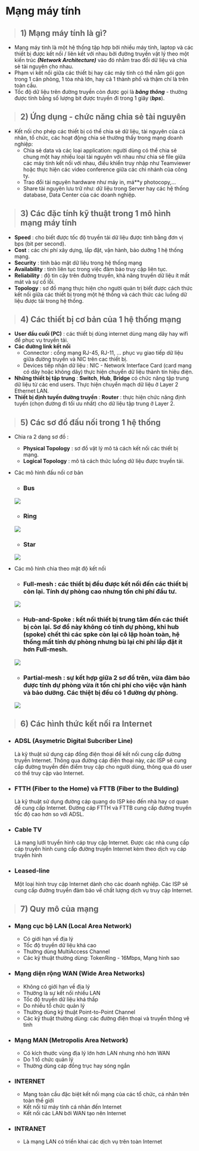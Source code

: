 # Mạng máy tính
> ## 1) Mạng máy tính là gì?
- Mạng máy tinh là một hệ thống tập hợp bởi nhiều máy tính, laptop và các thiết bị được kết nối / liên kết với nhau bởi đường truyền vật lý theo một kiến trúc ***(Network Architecture)*** vào đó nhằm trao đổi dữ liệu và chia sẻ tài nguyên cho nhau.
- Phạm vi kết nối giữa các thiết bị hay các máy tính có thể nằm gói gọn trong 1 căn phòng,  1 tòa nhà lớn, hay cả 1 thành phố và thậm chí là trên toàn cầu.
- Tốc độ dữ liệu trên đường truyền còn được gọi là ***băng thông*** - thường được tính bằng số lượng bit được truyền đi trong 1 giây (***bps***).
> ## 2) Ứng dụng - chức năng chia sẻ tài nguyên
- Kết nối cho phép các thiết bị có thể chia sẻ dữ liệu, tài nguyên của cá nhân, tổ chức, các hoạt động chia sẻ thường thấy trong mạng doanh nghiệp:
    - Chia sẻ data và các loại application: người dùng có thể chia sẻ chung một hay nhiều loại tài nguyên với nhau như chia sẻ file giữa các máy tính kết nối với nhau, điều khiển truy nhập như Teamviewer hoặc thực hiện các video conference giữa các chi nhánh của công ty.
    - Trao đổi tài nguyên hardware như máy in, má**y photocopy,...
    - Share tài nguyên lưu trữ như: dữ liệu trong Server hay các hệ thống database, Data Center của các doanh nghiệp.
> ## 3) Các đặc tính kỹ thuật trong 1 mô hình mạng máy tính
- **Speed** : cho biết được tốc độ truyền tải dữ liệu được tính bằng đơn vị bps (bit per second).
- **Cost** : các chi phí xây dựng, lắp đặt, vận hành, bảo dưỡng 1 hệ thống mạng.
- **Security** : tính bảo mật dữ liệu trong hệ thống mạng
- **Availability** : tính liên tục trong việc đảm bảo truy cập liên tục.
- **Reliability** : độ tin cậy trên đường truyền, khả năng truyền dữ liệu ít mất mát và sự cố lỗi.
- **Topology** : sơ đồ mạng thực hiện cho người quản trị biết được cách thức kết nối giữa các thiết bị trong một hệ thống và cách thức các luồng dữ liệu được tải trong hệ thống.
> ## 4) Các thiết bị cơ bản của 1 hệ thống mạng
- **User đầu cuối (PC)** : các thiết bị dùng internet dùng mạng dây hay wifi để phục vụ truyền tải.
- **Các đường link kết nối**
    - Connector : cổng mạng RJ-45, RJ-11, ... phục vụ giao tiếp dữ liệu giữa đường truyền và NIC trên cac thiết bị.
    - Devices tiếp nhận dữ liệu : NIC - Network Interface Card (card mạng có dây hoặc không dây) thực hiện chuyển dữ liệu thành tín hiệu điện.
- **Những thiết bị tập trung** : **Switch**, **Hub**, **Bridge** có chức năng tập trung dữ liệu từ các end users. Thực hiện chuyển mạch dữ liệu ở Layer 2 Ethernet LAN.
- **Thiết bị định tuyến đường truyền** : **Router** : thực hiện chức năng định tuyến (chọn đường đi tối ưu nhất) cho dữ liệu tập trung ở Layer 2.
> ## 5) Các sơ đồ đấu nối trong 1 hệ thống
- Chia ra 2 dạng sơ đồ : 
    - **Physical Topology** : sơ đồ vật lý mô tả cách kết nối các thiết bị mạng.
    - **Logical Topology** : mô tả cách thức luồng dữ liệu được truyền tải.
- Các mô hình đấu nối cơ bản

    - ### **Bus**

    ![](/images/ccna/1_Tim_hieu_ve_mang_may_tinh/1.jpg)

    - ### **Ring**

    ![](/images/ccna/1_Tim_hieu_ve_mang_may_tinh/2.jpg)

    - ### **Star**

    ![](/images/ccna/1_Tim_hieu_ve_mang_may_tinh/3.jpg)

- Các mô hình chia theo mật độ kết nối 

   - ### **Full-mesh** : các thiết bị đều được kết nối đến các thiết bị còn lại. Tính dự phòng cao nhưng tốn chi phí đầu tư.

    ![](/images/ccna/1_Tim_hieu_ve_mang_may_tinh/4.jpg)

    - ### **Hub-and-Spoke** : kết nối thiết bị trung tâm đến các thiết bị còn lại. Sơ đồ này không có tính dự phòng, khi hub (spoke) chết thì các spke còn lại cô lập hoàn toàn, hệ thống mất tính dự phòng nhưng bù lại chi phí lắp đặt ít hơn Full-mesh.

    ![](/images/ccna/1_Tim_hieu_ve_mang_may_tinh/5.jpg)

    - ### **Partial-mesh** : sự kết hợp giữa 2 sơ đồ trên, vừa đảm bảo được tính dự phòng vừa ít tốn chi phí cho việc vận hành và bảo dưỡng. Các thiệt bị đều có 1 đường dự phòng.

    ![](/images/ccna/1_Tim_hieu_ve_mang_may_tinh/6.jpg)

> ## 6) Các hình thức kết nối ra Internet
- ### **ADSL** (Asymetric Digital Subcriber Line) ###
    Là kỹ thuật sử dụng cáp đồng điện thoại để kết nối cung cấp đường truyền Internet. Thông qua đường cáp điện thoại này, các ISP sẽ cung cấp đường truyền đến điểm truy cập cho người dùng, thông qua đó user có thể truy cập vào Internet.
- ### **FTTH** (Fiber to the Home) và **FTTB** (Fiber to the Bulding)
    Là kỹ thuật sử dụng đường cáp quang do ISP kéo đến nhà hay cơ quan để cung cấp Internet. Đường cáp FTTH và FTTB cung cấp đường truyền tốc độ cao hơn so với ADSL.
- ### **Cable TV**
    Là mạng lưới truyền hình cáp truy cập Internet. Được các nhà cung cấp cáp truyền hình cung cấp đường truyền Internet kèm theo dịch vụ cáp truyền hình
- ### **Leased-line**
    Một loại hình truy cập Internet dành cho các doanh nghiệp. Các ISP sẽ cung cấp đường truyền đảm bảo về chất lượng dịch vụ truy cập Internet.
> ## 7) **Quy mô của mạng**
- ### **Mạng cục bộ LAN (Local Area Network)**
    - Có giới hạn về địa lý
    - Tốc độ truyền dữ liệu khá cao
    - Thường dùng MultiAccess Channel
    - Các kỹ thuật thường dùng: TokenRing - 16Mbps, Mạng hình sao
- ### **Mạng diện rộng WAN (Wide Area Networks)**
    - Không có giới hạn về địa lý
    - Thường là sự kết nối nhiều LAN
    - Tốc độ truyền dữ liệu khá thấp
    - Do nhiều tổ chức quản lý
    - Thường dùng kỹ thuật Point-to-Point Channel
    - Các kỹ thuật thường dùng: các đường điện thoại và truyền thông vệ tinh
- ### **Mạng MAN (Metropolis Area Network)**
    - Có kích thước vùng địa lý lớn hơn LAN nhưng nhỏ hơn WAN
    - Do 1 tổ chức quản lý
    - Thường dùng cáp đồng trục hay sóng ngắn
- ### **INTERNET**
    - Mạng toàn cầu đặc biệt kết nối mạng của các tổ chức, cá nhân trên toàn thế giới
    - Kết nối từ máy tính cá nhân đến Internet
    - Kết nối các LAN bởi WAN tạo nên Internet
- ### **INTRANET**
    - Là mạng LAN có triển khai các dịch vụ trên toàn Internet



